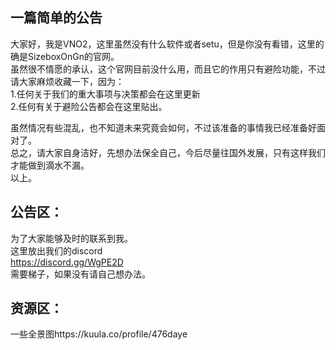 ## 一篇简单的公告

大家好，我是VNO2，这里虽然没有什么软件或者setu，但是你没有看错，这里的确是SizeboxOnGn的官网。  
虽然很不情愿的承认，这个官网目前没什么用，而且它的作用只有避险功能，不过请大家麻烦收藏一下，因为：  
1.任何关于我们的重大事项与决策都会在这里更新  
2.任何有关于避险公告都会在这里贴出。  

虽然情况有些混乱，也不知道未来究竟会如何，不过该准备的事情我已经准备好面对了。  
总之，请大家自身洁好，先想办法保全自己，今后尽量往国外发展，只有这样我们才能做到滴水不漏。  
以上。  

## 公告区：

为了大家能够及时的联系到我。  
这里放出我们的discord  
https://discord.gg/WgPE2D  
需要梯子，如果没有请自己想办法。  
## 资源区：

一些全景图https://kuula.co/profile/476daye
